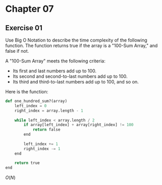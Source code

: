 # Chapter 07

## Exercise 01

Use Big O Notation to describe the time complexity of the following function. The function returns true if the array is a "100-Sum Array," and false if not.  
  
A "100-Sum Array" meets the following criteria:

- Its first and last numbers add up to 100.
- Its second and second-to-last numbers add up to 100.
- Its third and third-to-last numbers add up to 100, and so on.

Here is the function:
```python
def one_hundred_sum?(array)
    left_index = 0
    right_index = array.length - 1
    
    while left_index < array.length / 2
        if array[left_index] + array[right_index] != 100
            return false
        end
        
        left_index += 1
        right_index -= 1
    end
    
    return true
end
```

$O(N)$
